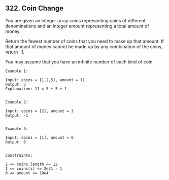 ## 322. Coin Change
You are given an integer array coins representing coins of different denominations and an integer amount representing a total amount of money.

Return the fewest number of coins that you need to make up that amount. If that amount of money cannot be made up by any combination of the coins, return -1.

You may assume that you have an infinite number of each kind of coin.

 
```
Example 1:

Input: coins = [1,2,5], amount = 11
Output: 3
Explanation: 11 = 5 + 5 + 1


Example 2:

Input: coins = [2], amount = 3
Output: -1


Example 3:

Input: coins = [1], amount = 0
Output: 0
 

Constraints:

1 <= coins.length <= 12
1 <= coins[i] <= 2e31 - 1
0 <= amount <= 10e4
```